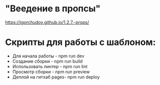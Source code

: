 # "Веедение в пропсы"
https://igorchudov.github.io/1.2.7.-props/

# Скрипты для работы с шаблоном:

- Для начала работы - npm run dev
- Создание сборки - npm run build
- Использовать линтер - npm run lint
- Просмотр сборки - npm run preview
- Деплой на гитхаб pages- npm run deploy
